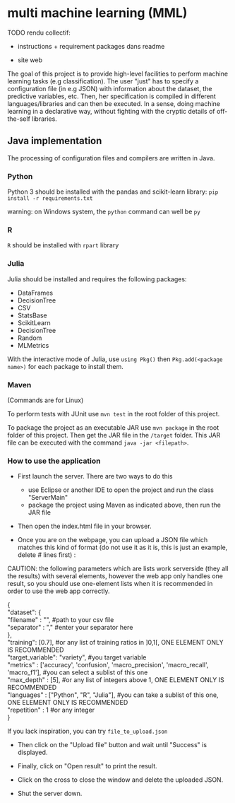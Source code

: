 # multi machine learning (MML)

TODO rendu collectif:

- instructions + requirement packages dans readme 


- site web


The goal of this project is to provide high-level facilities to perform machine learning tasks (e.g classification).
The user "just" has to specify a configuration file (in e.g JSON) with information about the dataset, the predictive variables, etc. 
Then, her specification is compiled in different languages/libraries and can then be executed. 
In a sense, doing machine learning in a declarative way, without fighting with the cryptic details of off-the-self libraries. 

## Java implementation

The processing of configuration files and compilers are written in Java. 

### Python

Python 3 should be installed with the pandas and scikit-learn library: 
`pip install -r requirements.txt`

warning: on Windows system, the `python` command can well be `py` 

### R

`R` should be installed with `rpart` library

### Julia

Julia should be installed and requires the following packages: 

- DataFrames
- DecisionTree
- CSV
- StatsBase
- ScikitLearn
- DecisionTree
- Random
- MLMetrics

With the interactive mode of Julia, use `using Pkg()` then `Pkg.add(<package name>)` for each package to install them.


### Maven

(Commands are for Linux)

To perform tests with JUnit use `mvn test` in the root folder of this project.

To package the project as an executable JAR use `mvn package` in the root folder of this project. Then get the JAR file in the `/target` folder.
This JAR file can be executed with the command `java -jar <filepath>`.

### How to use the application

- First launch the server. There are two ways to do this
	- use Eclipse or another IDE to open the project and run the class "ServerMain"
	- package the project using Maven as indicated above, then run the JAR file

- Then open the index.html file in your browser.

- Once you are on the webpage, you can upload a JSON file which matches this kind of format (do not use it as it is, this is just an example, delete # lines first) :

CAUTION: the following parameters which are lists work serverside (they all the results) with several elements, however the web app only handles one result, so you should use one-element lists when it is recommended in order to use the web app correctly.


{ <br />
 "dataset": { <br />
	"filename" : "<path to your csv file>", #path to your csv file <br />
   "separator" : "," #enter your separator here <br />
 }, <br />
 "training": [0.7], #or any list of training ratios in ]0,1[, ONE ELEMENT ONLY IS RECOMMENDED <br />
 "target_variable": "variety", #you target variable <br />
 "metrics" : ['accuracy', 'confusion', 'macro_precision', 'macro_recall', 'macro_f1'], #you can select a sublist of this one <br />
 "max_depth" : [5], #or any list of integers above 1, ONE ELEMENT ONLY IS RECOMMENDED <br />
 "languages" : ["Python", "R", "Julia"], #you can take a sublist of this one, ONE ELEMENT ONLY IS RECOMMENDED <br />
 "repetition" : 1 #or any integer <br />
} <br />


If you lack inspiration, you can try `file_to_upload.json`

- Then click on the "Upload file" button and wait until "Success" is displayed.

- Finally, click on "Open result" to print the result.

- Click on the cross to close the window and delete the uploaded JSON.

- Shut the server down.

